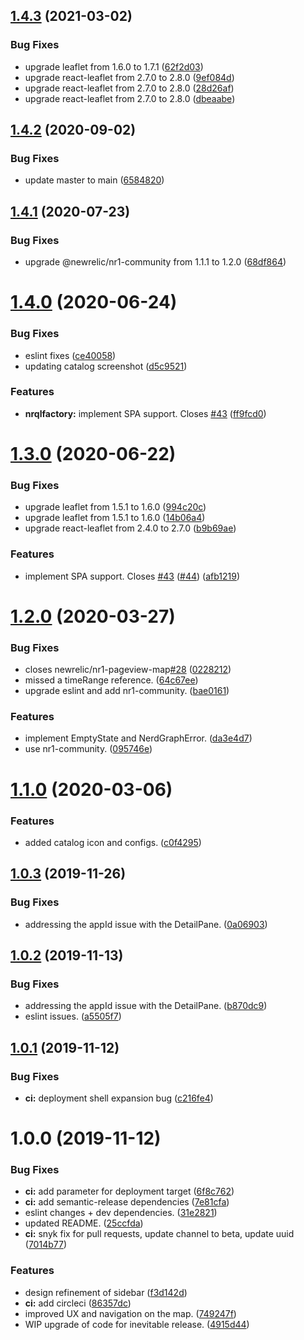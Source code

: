 ## [1.4.3](https://github.com/newrelic/nr1-pageview-map/compare/v1.4.2...v1.4.3) (2021-03-02)


### Bug Fixes

* upgrade leaflet from 1.6.0 to 1.7.1 ([62f2d03](https://github.com/newrelic/nr1-pageview-map/commit/62f2d032a5203595e53ca533c00383811269afeb))
* upgrade react-leaflet from 2.7.0 to 2.8.0 ([9ef084d](https://github.com/newrelic/nr1-pageview-map/commit/9ef084d266fe48af2dd80c59f5ac6dabb6527a26))
* upgrade react-leaflet from 2.7.0 to 2.8.0 ([28d26af](https://github.com/newrelic/nr1-pageview-map/commit/28d26afed6e6f91857b4e69c6a43f0868caf20b8))
* upgrade react-leaflet from 2.7.0 to 2.8.0 ([dbeaabe](https://github.com/newrelic/nr1-pageview-map/commit/dbeaabe1fc960b30bf14bc60fb9b8b3d7b38f98f))

## [1.4.2](https://github.com/newrelic/nr1-pageview-map/compare/v1.4.1...v1.4.2) (2020-09-02)


### Bug Fixes

* update master to main ([6584820](https://github.com/newrelic/nr1-pageview-map/commit/6584820471e473235811f927ace47c1f92b72913))

## [1.4.1](https://github.com/newrelic/nr1-pageview-map/compare/v1.4.0...v1.4.1) (2020-07-23)


### Bug Fixes

* upgrade @newrelic/nr1-community from 1.1.1 to 1.2.0 ([68df864](https://github.com/newrelic/nr1-pageview-map/commit/68df86437bf4334bd8655a2b21d1b4d866c4efef))

# [1.4.0](https://github.com/newrelic/nr1-pageview-map/compare/v1.3.0...v1.4.0) (2020-06-24)


### Bug Fixes

* eslint fixes ([ce40058](https://github.com/newrelic/nr1-pageview-map/commit/ce40058d5d72907aeea36eb49e0892833adab68f))
* updating catalog screenshot ([d5c9521](https://github.com/newrelic/nr1-pageview-map/commit/d5c952119b9bf0eef0c8d34663e67578e7739600))


### Features

* **nrqlfactory:** implement SPA support. Closes [#43](https://github.com/newrelic/nr1-pageview-map/issues/43) ([ff9fcd0](https://github.com/newrelic/nr1-pageview-map/commit/ff9fcd090f17c3d0db24083630220a0b319308f9))

# [1.3.0](https://github.com/newrelic/nr1-pageview-map/compare/v1.2.0...v1.3.0) (2020-06-22)


### Bug Fixes

* upgrade leaflet from 1.5.1 to 1.6.0 ([994c20c](https://github.com/newrelic/nr1-pageview-map/commit/994c20cfff3fc671462144cee853149dd593b25d))
* upgrade leaflet from 1.5.1 to 1.6.0 ([14b06a4](https://github.com/newrelic/nr1-pageview-map/commit/14b06a4fc3d13270502ee02cf34a0d2d946132b4))
* upgrade react-leaflet from 2.4.0 to 2.7.0 ([b9b69ae](https://github.com/newrelic/nr1-pageview-map/commit/b9b69ae1fea7542bd950b15f7d6ff4471db1de9d))


### Features

* implement SPA support. Closes [#43](https://github.com/newrelic/nr1-pageview-map/issues/43) ([#44](https://github.com/newrelic/nr1-pageview-map/issues/44)) ([afb1219](https://github.com/newrelic/nr1-pageview-map/commit/afb121934b9c75c014be90c8b7187fef36a5bb90))

# [1.2.0](https://github.com/newrelic/nr1-pageview-map/compare/v1.1.0...v1.2.0) (2020-03-27)


### Bug Fixes

* closes newrelic/nr1-pageview-map[#28](https://github.com/newrelic/nr1-pageview-map/issues/28) ([0228212](https://github.com/newrelic/nr1-pageview-map/commit/022821217c9277f1e001bd1eb5985163257b7ae1))
* missed a timeRange reference. ([64c67ee](https://github.com/newrelic/nr1-pageview-map/commit/64c67ee1062b112047df27cbbb94c93d0a21d448))
* upgrade eslint and add nr1-community. ([bae0161](https://github.com/newrelic/nr1-pageview-map/commit/bae0161199202455ee193f81a68f128bdfec6eb7))


### Features

* implement EmptyState and NerdGraphError. ([da3e4d7](https://github.com/newrelic/nr1-pageview-map/commit/da3e4d7bc2e6262579691dcb6ee371700ede4e7c))
* use nr1-community. ([095746e](https://github.com/newrelic/nr1-pageview-map/commit/095746e1f64fce54578f76021e92989222690916))

# [1.1.0](https://github.com/newrelic/nr1-pageview-map/compare/v1.0.3...v1.1.0) (2020-03-06)


### Features

* added catalog icon and configs. ([c0f4295](https://github.com/newrelic/nr1-pageview-map/commit/c0f4295b1ecb6fb67053a374076742e70faa3ad1))

## [1.0.3](https://github.com/newrelic/nr1-pageview-map/compare/v1.0.2...v1.0.3) (2019-11-26)


### Bug Fixes

* addressing the appId issue with the DetailPane. ([0a06903](https://github.com/newrelic/nr1-pageview-map/commit/0a0690339db22925b44091e0dd099caacd3bc6ca))

## [1.0.2](https://github.com/newrelic/nr1-pageview-map/compare/v1.0.1...v1.0.2) (2019-11-13)


### Bug Fixes

* addressing the appId issue with the DetailPane. ([b870dc9](https://github.com/newrelic/nr1-pageview-map/commit/b870dc9c26237229ec1566e3968e7c00ef104e92))
* eslint issues. ([a5505f7](https://github.com/newrelic/nr1-pageview-map/commit/a5505f714b38b556b419ed99271f4a0169e7d9ee))

## [1.0.1](https://github.com/newrelic/nr1-pageview-map/compare/v1.0.0...v1.0.1) (2019-11-12)


### Bug Fixes

* **ci:** deployment shell expansion bug ([c216fe4](https://github.com/newrelic/nr1-pageview-map/commit/c216fe4db8091b410a87f21a46fca6efab105aee))

# 1.0.0 (2019-11-12)


### Bug Fixes

* **ci:** add parameter for deployment target ([6f8c762](https://github.com/newrelic/nr1-pageview-map/commit/6f8c7621e53eabed7b7a69b21cf45a762a4d9b93))
* **ci:** add semantic-release dependencies ([7e81cfa](https://github.com/newrelic/nr1-pageview-map/commit/7e81cfac640391df055ec640d5b17399752f6ae8))
* eslint changes + dev dependencies. ([31e2821](https://github.com/newrelic/nr1-pageview-map/commit/31e2821b58726157ed9e1b304dbf0c1025148920))
* updated README. ([25ccfda](https://github.com/newrelic/nr1-pageview-map/commit/25ccfda5950513015f678b6a881eaaff70bcc3d8))
* **ci:** snyk fix for pull requests, update channel to beta, update uuid ([7014b77](https://github.com/newrelic/nr1-pageview-map/commit/7014b77f9cd6fe3709b8aed1e76d6a36ae235f70))


### Features

* design refinement of sidebar ([f3d142d](https://github.com/newrelic/nr1-pageview-map/commit/f3d142de9dcb42fcff4cf7aec7a8005eb9f8fe1c))
* **ci:** add circleci ([86357dc](https://github.com/newrelic/nr1-pageview-map/commit/86357dcc9f462c1a44bcffb4add883d0378ac21b))
* improved UX and navigation on the map. ([749247f](https://github.com/newrelic/nr1-pageview-map/commit/749247f9582adb1b93249751184b8ebf84e34ae3))
* WIP upgrade of code for inevitable release. ([4915d44](https://github.com/newrelic/nr1-pageview-map/commit/4915d44b277185a7498cb02a5555a662e96ccfed))
